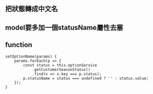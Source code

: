 ## 把狀態轉成中文名
## model要多加一個statusName屬性去塞

## function
	setOptionName(params) {
		params.forEach(p => {
			const status = this.optionService
				.getCustomerSeasonStatus()
				.find(x => x.key === p.status);
			p.statusName = status === undefined ? '' : status.value;
		});
	}